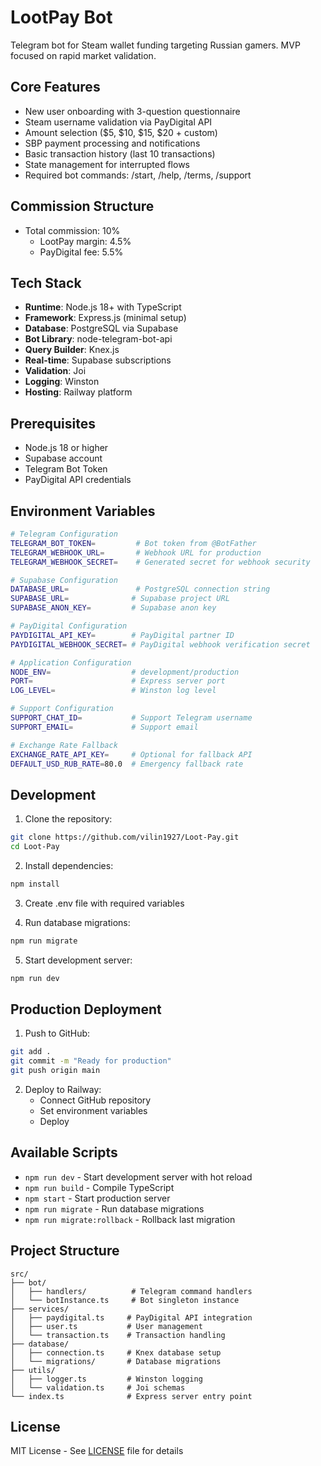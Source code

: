 # LootPay Bot

Telegram bot for Steam wallet funding targeting Russian gamers. MVP focused on rapid market validation.

## Core Features

- New user onboarding with 3-question questionnaire
- Steam username validation via PayDigital API
- Amount selection ($5, $10, $15, $20 + custom)
- SBP payment processing and notifications
- Basic transaction history (last 10 transactions)
- State management for interrupted flows
- Required bot commands: /start, /help, /terms, /support

## Commission Structure

- Total commission: 10%
  - LootPay margin: 4.5%
  - PayDigital fee: 5.5%

## Tech Stack

- **Runtime**: Node.js 18+ with TypeScript
- **Framework**: Express.js (minimal setup)
- **Database**: PostgreSQL via Supabase
- **Bot Library**: node-telegram-bot-api
- **Query Builder**: Knex.js
- **Real-time**: Supabase subscriptions
- **Validation**: Joi
- **Logging**: Winston
- **Hosting**: Railway platform

## Prerequisites

- Node.js 18 or higher
- Supabase account
- Telegram Bot Token
- PayDigital API credentials

## Environment Variables

```bash
# Telegram Configuration
TELEGRAM_BOT_TOKEN=         # Bot token from @BotFather
TELEGRAM_WEBHOOK_URL=       # Webhook URL for production
TELEGRAM_WEBHOOK_SECRET=    # Generated secret for webhook security

# Supabase Configuration
DATABASE_URL=               # PostgreSQL connection string
SUPABASE_URL=              # Supabase project URL
SUPABASE_ANON_KEY=         # Supabase anon key

# PayDigital Configuration
PAYDIGITAL_API_KEY=        # PayDigital partner ID
PAYDIGITAL_WEBHOOK_SECRET= # PayDigital webhook verification secret

# Application Configuration
NODE_ENV=                  # development/production
PORT=                      # Express server port
LOG_LEVEL=                 # Winston log level

# Support Configuration
SUPPORT_CHAT_ID=           # Support Telegram username
SUPPORT_EMAIL=             # Support email

# Exchange Rate Fallback
EXCHANGE_RATE_API_KEY=     # Optional for fallback API
DEFAULT_USD_RUB_RATE=80.0  # Emergency fallback rate
```

## Development

1. Clone the repository:
```bash
git clone https://github.com/vilin1927/Loot-Pay.git
cd Loot-Pay
```

2. Install dependencies:
```bash
npm install
```

3. Create .env file with required variables

4. Run database migrations:
```bash
npm run migrate
```

5. Start development server:
```bash
npm run dev
```

## Production Deployment

1. Push to GitHub:
```bash
git add .
git commit -m "Ready for production"
git push origin main
```

2. Deploy to Railway:
   - Connect GitHub repository
   - Set environment variables
   - Deploy

## Available Scripts

- `npm run dev` - Start development server with hot reload
- `npm run build` - Compile TypeScript
- `npm start` - Start production server
- `npm run migrate` - Run database migrations
- `npm run migrate:rollback` - Rollback last migration

## Project Structure

```
src/
├── bot/
│   ├── handlers/          # Telegram command handlers
│   └── botInstance.ts     # Bot singleton instance
├── services/
│   ├── paydigital.ts     # PayDigital API integration
│   ├── user.ts           # User management
│   └── transaction.ts    # Transaction handling
├── database/
│   ├── connection.ts     # Knex database setup
│   └── migrations/       # Database migrations
├── utils/
│   ├── logger.ts         # Winston logging
│   └── validation.ts     # Joi schemas
└── index.ts              # Express server entry point
```

## License

MIT License - See [LICENSE](LICENSE) file for details

